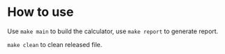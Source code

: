 # How to use

Use `make main` to build the calculator, use `make report` to generate report.

`make clean` to clean released file.